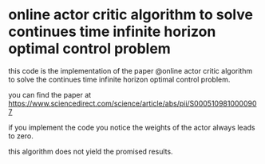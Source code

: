 # online actor critic algorithm to solve continues time infinite horizon optimal control problem
this code is the implementation of the paper @online actor critic algorithm to solve the continues time infinite horizon optimal control problem.

you can find the paper at https://www.sciencedirect.com/science/article/abs/pii/S0005109810000907

if you implement the code you notice the weights of the actor always leads to zero. 

this algorithm does not yield the promised results.

